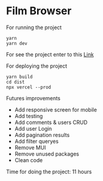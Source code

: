 # Film Browser

For running the project

```
yarn
yarn dev
```

For see the project enter to this [Link](https://filmbrowser-six.vercel.app/)

For deploying the project

```
yarn build
cd dist
npx vercel --prod
```

Futures improvements

- Add responsive screen for mobile
- Add testing
- Add comments & users CRUD
- Add user Login
- Add pagination results
- Add filter queryes
- Remove MUI
- Remove unused packages
- Clean code

Time for doing the project: 11 hours
